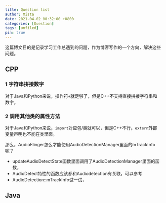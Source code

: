 ```yaml
---
title: Question list
author: Mista
date: 2021-04-02 00:32:00 +0800
categories: [Question]
tags: [unfiled]
pin: true
---
```



这篇博文目的是记录学习工作总遇到的问题，作为博客写作的一个方向，解决这些问题。

## CPP

### 1 字符串拼接数字

对于Java和Python来说，操作符`+`就足够了，但是C++不支持直接拼接字符串和数字。

### 2 调用其他类的属性方法

对于Java和Python来说，`import`对应包/类就可以，但是C++不行，`extern`外部变量声明也不能在类里面。

那么，AudioFlinger怎么才能使用AudioDetectionManager里面的mTrackInfo呢？

* updateAudioDetectState函数里面调用了AudioDetectionManager里面的函数，
* AudioDetect特性的函数应该都和Audiodetection有关联，可以参考
* AudioDetection::mTrackInfo试一试，

## Java

